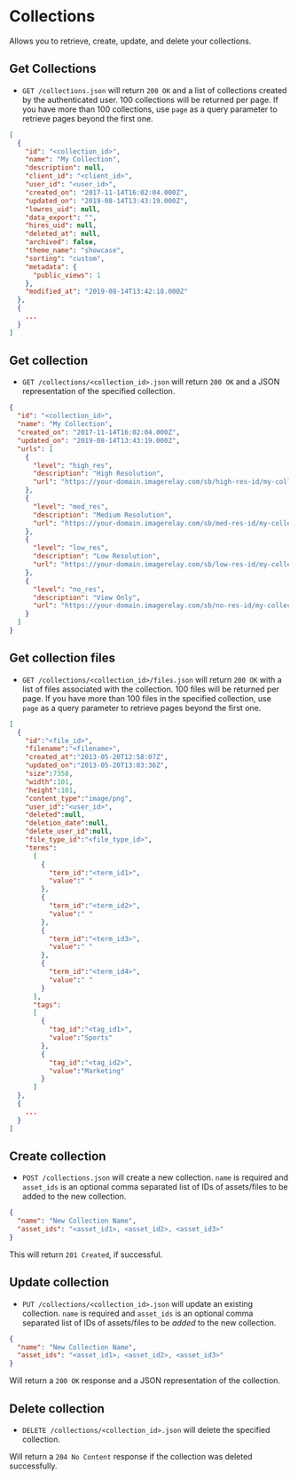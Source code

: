 Collections
===========

Allows you to retrieve, create, update, and delete your collections.

Get Collections
----------
* `GET /collections.json` will return `200 OK` and a list of collections created by the authenticated user. 100 collections will be returned per page. If you have more than 100 collections, use `page` as a query parameter to retrieve pages beyond the first one.

```json
[
  {
    "id": "<collection_id>",
    "name": "My Collection",
    "description": null,
    "client_id": "<client_id>",
    "user_id": "<user_id>",
    "created_on": "2017-11-14T16:02:04.000Z",
    "updated_on": "2019-08-14T13:43:19.000Z",
    "lowres_uid": null,
    "data_export": "",
    "hires_uid": null,
    "deleted_at": null,
    "archived": false,
    "theme_name": "showcase",
    "sorting": "custom",
    "metadata": {
      "public_views": 1
    },
    "modified_at": "2019-08-14T13:42:18.000Z"
  },
  {
    ...
  }
]
```

Get collection
---------
* `GET /collections/<collection_id>.json` will return `200 OK` and a JSON representation of the specified collection.

```json
{
  "id": "<collection_id>",
  "name": "My Collection",
  "created_on": "2017-11-14T16:02:04.000Z",
  "updated_on": "2019-08-14T13:43:19.000Z",
  "urls": [
    {
      "level": "high_res",
      "description": "High Resolution",
      "url": "https://your-domain.imagerelay.com/sb/high-res-id/my-collection"
    },
    {
      "level": "med_res",
      "description": "Medium Resolution",
      "url": "https://your-domain.imagerelay.com/sb/med-res-id/my-collection"
    },
    {
      "level": "low_res",
      "description": "Low Resolution",
      "url": "https://your-domain.imagerelay.com/sb/low-res-id/my-collection"
    },
    {
      "level": "no_res",
      "description": "View Only",
      "url": "https://your-domain.imagerelay.com/sb/no-res-id/my-collection"
    }
  ]
}
```

Get collection files
---------
* `GET /collections/<collection_id>/files.json` will return `200 OK` with a list of files associated with the collection. 100 files will be returned per page. If you have more than 100 files in the specified collection, use `page` as a query parameter to retrieve pages beyond the first one.

```json
[
  {
    "id":"<file_id>",
    "filename":"<filename>",
    "created_at":"2013-05-20T12:58:07Z",
    "updated_on":"2013-05-20T13:03:36Z",
    "size":7358,
    "width":101,
    "height":101,
    "content_type":"image/png",
    "user_id":"<user_id>",
    "deleted":null,
    "deletion_date":null,
    "delete_user_id":null,
    "file_type_id":"<file_type_id>",
    "terms":
      [
        {
          "term_id":"<term_id1>",
          "value":" "
        },
        {
          "term_id":"<term_id2>",
          "value":" "
        },
        {
          "term_id":"<term_id3>",
          "value":" "
        },
        {
          "term_id":"<term_id4>",
          "value":" "
        }
      ],
      "tags":
      [
        {
          "tag_id":"<tag_id1>",
          "value":"Sports"
        },
        {
          "tag_id":"<tag_id2>",
          "value":"Marketing"
        }
      ]
  },
  {
    ...
  }
]
```

Create collection
--------------

* `POST /collections.json` will create a new collection. `name` is required and `asset_ids` is an optional comma separated list of IDs of assets/files to be added to the new collection.

```json
{
  "name": "New Collection Name",
  "asset_ids": "<asset_id1>, <asset_id2>, <asset_id3>"
}
```

This will return `201 Created`, if successful.

Update collection
--------------

* `PUT /collections/<collection_id>.json` will update an existing collection. `name` is required and `asset_ids` is an optional comma separated list of IDs of assets/files to be *added* to the new collection.

```json
{
  "name": "New Collection Name",
  "asset_ids": "<asset_id1>, <asset_id2>, <asset_id3>"
}
```

Will return a `200 OK` response and a JSON representation of the collection.

Delete collection
--------------

* `DELETE /collections/<collection_id>.json` will delete the specified collection.

Will return a `204 No Content` response if the collection was deleted successfully.
